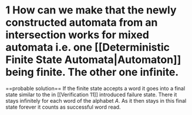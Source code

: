# 1 How can we make that the newly constructed automata from an intersection works for mixed automata i.e. one [[Deterministic Finite State Automata|Automaton]]  being finite. The other one infinite.

==probable solution== If the finite state accepts a word it goes into a final state similar to the in [[Verification 11]] introduced failure state. There it stays infinitely for each word of the alphabet $A$. As it then stays in this final state forever it counts as successful word read.